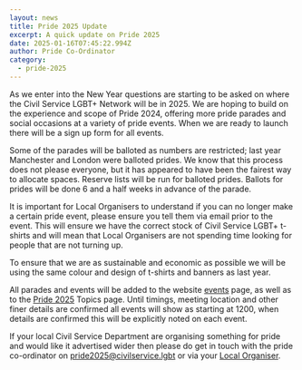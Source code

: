 ```yaml
---
layout: news
title: Pride 2025 Update
excerpt: A quick update on Pride 2025
date: 2025-01-16T07:45:22.994Z
author: Pride Co-Ordinator
category:
  - pride-2025
---
```

A﻿s we enter into the New Year questions are starting to be asked on where the Civil Service LGBT+ Network will be in 2025. We are hoping to build on the experience and scope of Pride 2024, offering more pride parades and social occasions at a variety of pride events. When we are ready to launch there will be a sign up form for all events.

S﻿ome of the parades will be balloted as numbers are restricted; last year Manchester and London were balloted prides. We know that this process does not please everyone, but it has appeared to have been the fairest way to allocate spaces. Reserve lists will be run for balloted prides. Ballots for prides will be done 6 and a half weeks in advance of the parade. 

I﻿t is important for Local Organisers to understand if you can no longer make a certain pride event, please ensure you tell them via email prior to the event. This will ensure we have the correct stock of Civil Service LGBT+ t-shirts and will mean that Local Organisers are not spending time looking for people that are not turning up.

T﻿o ensure that we are as sustainable and economic as possible we will be using the same colour and design of t-shirts and banners as last year.

A﻿ll parades and events will be added to the website [events](https://www.civilservice.lgbt/events/) page, as well as to the [Pride 2025](https://www.civilservice.lgbt/pride-2025/) Topics page. Until timings, meeting location and other finer details are confirmed all events will show as starting at 1200, when details are confirmed this will be explicitly noted on each event.

If your local Civil Service Department are organising something for pride and would like it advertised wider then please do get in touch with the pride co-ordinator on [pride2025@civilservice.lgbt](mailto:pride2025@civilservice.lgbt) or via your [Local Organiser](https://www.civilservice.lgbt/team/).
